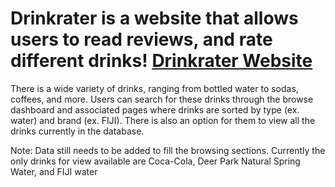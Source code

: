 # Drinkrater is a website that allows users to read reviews, and rate different drinks! [Drinkrater Website](https://drinkrater.vercel.app)

There is a wide variety of drinks, ranging from bottled water to sodas, coffees, and more. Users can search for these drinks through the browse dashboard and associated pages where drinks are sorted by type (ex. water) and brand (ex. FIJI). There is also an option for them to view all the drinks currently in the database.

Note: Data still needs to be added to fill the browsing sections. Currently the only drinks for view available are Coca-Cola, Deer Park Natural Spring Water, and FIJI water
